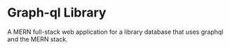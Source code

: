 # Graph-ql Library

A MERN full-stack web application for a library database that uses graphql and the MERN stack.
